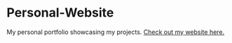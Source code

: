 # Personal-Website
My personal portfolio showcasing my projects.
[Check out my website here.](https://jwhberrios.github.io/Jessica-Berrios/)
